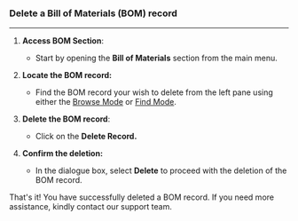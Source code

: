 ### Delete a Bill of Materials (BOM) record
________________________________

1. **Access BOM Section**:
    
    - Start by opening the **Bill of Materials** section from the main menu.
2. **Locate the BOM record:** 

	* Find the BOM record your wish to delete from the left pane using either the [Browse Mode](https://github.com/Fx-Professional-Services/HorizonDocs/blob/main/Horizon%20User%20Guide/Searching%20on%20Horizon/Browse%20Mode.md) or [Find Mode](https://github.com/Fx-Professional-Services/HorizonDocs/blob/main/Horizon%20User%20Guide/VIII.%20Searching%20on%20Horizon/Find%20Mode.md).
4. **Delete the BOM record**:

	* Click on the **Delete Record.**
5.  **Confirm the deletion:**
		
	* In the dialogue box, select **Delete** to proceed with the deletion of the BOM record. 

That's it! You have successfully deleted a BOM record. If you need more assistance, kindly contact our support team. 